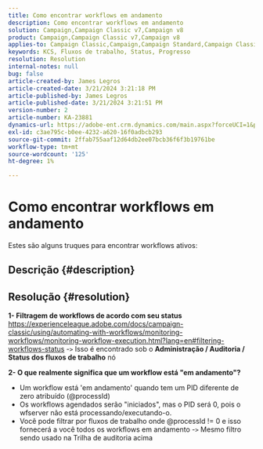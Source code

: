 ```yaml
---
title: Como encontrar workflows em andamento
description: Como encontrar workflows em andamento
solution: Campaign,Campaign Classic v7,Campaign v8
product: Campaign,Campaign Classic v7,Campaign v8
applies-to: Campaign Classic,Campaign,Campaign Standard,Campaign Classic v7,Campaign v8
keywords: KCS, Fluxos de trabalho, Status, Progresso
resolution: Resolution
internal-notes: null
bug: false
article-created-by: James Legros
article-created-date: 3/21/2024 3:21:18 PM
article-published-by: James Legros
article-published-date: 3/21/2024 3:21:51 PM
version-number: 2
article-number: KA-23881
dynamics-url: https://adobe-ent.crm.dynamics.com/main.aspx?forceUCI=1&pagetype=entityrecord&etn=knowledgearticle&id=1b39a7a7-96e7-ee11-904d-6045bd006704
exl-id: c3ae795c-b0ee-4232-a620-16f0adbcb293
source-git-commit: 2ffab755aaf12d64db2ee07bcb36f6f3b19761be
workflow-type: tm+mt
source-wordcount: '125'
ht-degree: 1%

---
```


# Como encontrar workflows em andamento




Estes são alguns truques para encontrar workflows ativos:

## Descrição {#description}





## Resolução {#resolution}


<b>1- Filtragem de workflows de acordo com seu status</b>
https://experienceleague.adobe.com/docs/campaign-classic/using/automating-with-workflows/monitoring-workflows/monitoring-workflow-execution.html?lang=en#filtering-workflows-status -`>`  Isso é encontrado sob o <b>Administração / Auditoria / Status dos fluxos de trabalho</b> nó

<b>2- O que realmente significa que um workflow está &quot;em andamento&quot;?</b>
- Um workflow está &#39;em andamento&#39; quando tem um PID diferente de zero atribuído (@processId)
- Os workflows agendados serão &quot;iniciados&quot;, mas o PID será 0, pois o wfserver não está processando/executando-o.
- Você pode filtrar por fluxos de trabalho onde @processId != 0 e isso fornecerá a você todos os workflows em andamento -`>`  Mesmo filtro sendo usado na Trilha de auditoria acima
